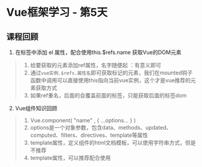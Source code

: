 # Vue框架学习 - 第5天



## 课程回顾

1. 在标签中添加 el 属性，配合使用this.$refs.name 获取Vue的DOM元素

> 1. 给要获取的元素添加ref属性，名字随便起  ：有意义即可
> 2. 通过`vue实例.$refs.属性名`即可获取标记的元素，我们在mounted钩子函数中调用可以直接使用this指向当前vue实例，这个才是vue推荐的元素获取方式
> 3. 如果ref重名，后面的会覆盖前面的标签，只能获取后面的标签dom

2. Vue组件知识回顾

> 1. Vue.component( "name" , { ...options... } )
> 2. options是一个对象参数，包含data、methods、updated、computed、filters、directives、template等属性
> 3. template属性，定义组件的html文档模板，可以使用字符串方式，但是不推荐
> 4. template属性，可以推荐配合使用 <script type="html/text" id="temName"> 包裹模板部分，也可以使用 <script type="text/x-template" id="temName">，推荐使用
> 5. methods、updated、computed、filters、directives等属性和之前我们实例化vue的参数一模一样定义和使用
> 6. 定义data属性，需要使用函数返回值的方法，避免在组件多次调用的时候数据互相干扰

3. Vue路由的基础使用

> 1. 导包
>
>    vueRouter路由并没有集成到vue中,不是所有的项目都会用到路由，所以我们先导包vueRouter到项目中，这里需要注意的是：vue-router依赖vue，所以导包要先导vue再导vue-router，不然无法初始化vue-router，就会报错
>
> 2. 用包
>
>    1. 先进行组件声明，准备好组件，这里要注意，这里所谓声明的组件，其实就是一个对象
>
>       ``````js
>           const MyBox1 = {
>               data() {
>                   return {
>                       msg: "学好vue"
>                   }
>               },
>               template: "<div><p>{{msg}}</p><img src='./images/1.png'></div>"
>           }
>           const MyBox2 = {
>               template: "<div><img src='./images/2.png'></div>"
>           }
>           const MyBox3 = {
>               template: "<div><img src='./images/3.png'></div>"
>           }
>           const MyBox4 = {
>               template: "<div><img src='./images/3.png'></div>"
>           }
>       ``````
>
>    2. 定义路由 每个路由应该映射一个组件
>
>       ``````js
>           const routes = [{
>               path: '/haha',
>               component: MyBox1
>       
>           }, {
>               path: '/hehe',
>               component: MyBox2
>           }, {
>               path: '/xixi',
>               component: MyBox3
>           }, {
>               path: '/lala',
>               component: MyBox4
>           }]
>       ``````
>
>    3. 创建 router 实例，然后传 `routes` 配置
>
>       ``````js
>           const router = new VueRouter({
>               routes // (缩写) 相当于 routes: routes
>           })
>       ``````
>
>    4. 通过 router 配置参数注入路由，创建和挂载路由到根实例上，从而让整个应用都有路由功能
>
>       ``````js
>           const app = new Vue({
>               el: "#app",
>               router
>           })
>       ``````
>
>    5. 路由调用
>
>       ``````html
>           <div id="app">
>               <p>
>                   <!-- 使用 router-link 组件来导航. -->
>                   <!-- 通过传入 `to` 属性指定链接. -->
>                   <!-- <router-link> 默认会被渲染成一个 `<a>` 标签 -->
>                   <router-link to="/haha">哈哈</router-link>
>                   <router-link to="/hehe">呵呵</router-link>
>                   <router-link to="/xixi">嘻嘻</router-link>
>                   <router-link to="/lala">啦啦</router-link>
>               </p>
>               <!-- 路由出口 -->
>               <!-- 路由匹配到的组件将渲染在这里 -->
>               <router-view></router-view>
>           </div>
>       ``````



## 今日课程目标

- 能够使用props把父组件给子组件传值
- 能够使用$router控制路由导航
- 能够进一步概述生命周期的基本流程
- 能够在组件中使用过滤器格式化日期



## 使用props实现父组件向子组件传值

前面我们定义了一个组件，大家想一想，如果这个组件内部需要使用到的一些数据是来自于调用它的时候，那么又如何在组件内部使用这些数据呢？今天咱们就来介绍一个新的知识点，叫做父组件向子组件通信传值。这个说法听起来还是比较高大上的哈，其实说白了可以用一句话来描述：vue框架定义了一些规则，我们定了好了一个组件，在调用的时候可以设置一些自定义的属性，这些属性的值可以在当前组件内部进行使用，让我们定义的组件不再“孤独”，而是与调用它的“**父组件**”实现了关联通信，形成一个良好的闭环。

如何实现父组件向子组件传值呢？

> 1. 第一步，首先我们需要定义一个组件
>
>    ``````js
>        Vue.component("my-box", {
>            data() {
>                return {
>                    msg: "学好vue"
>                }
>            },
>            methods: {
>                sayHi() {
>                    this.msg = this.info
>                }
>            },
>            template: "#mybox"
>        })
>    ``````
>
> 2. 第二步，咱们就像使用html自定义标签一样调用这个组件，并且写几个自定义属性
>
>    ``````html
>    <my-box info="这个信息可以在组件内部使用" :infoList="infoList"></my-box>
>    ``````
>
> 3. 第三步，在组件内部添加一个和data、methods等平级的props属性，这个属性是一个对象，里面就可以接收到咱们传递过来的数据信息，并且可以像data里面定义的数据一样拿来使用了
>
>    ``````js
>        Vue.component("my-box", {
>            data() {
>                return {
>                    msg: "学好vue"
>                }
>            },
>            props: {
>                //在子组件中拿到父组件的值需要进行初始化的声明和可选的默认赋值
>                info: {
>                    type: String,
>                    default: () => 'hello world'
>                },
>                infoList:{
>                    type:Array,
>                    default:() => []
>                }
>            },
>            methods: {
>                sayHi() {
>                    //调用和data里面的数据一模一样的调用即可
>                    this.msg = this.info
>                }
>            },
>            template: "#mybox"
>        })
>    ``````



## 黑云播放器 - 路由高亮样式

> 1. 刚才咱们已经实现了通过路由点击，动态的选择显示对应的组件页面，但是路由并没有样式提示的效果，咱们这一节课实现一个切换路由，路由高亮显示的效果
> 2. vue-router 在我们切换`router-link`时，默认会自动的添加移除一个高亮的类名
> 3. 如果需要更改路由对应的样式，则通过`active-class`这个属性设置给`router-link`，即可实现使用自己的类名作为高亮类名

[官方文档](https://router.vuejs.org/zh/api/#active-class )，实现后通过git提交到本地

```html
<router-link active-class='active'>导航</router-link>
```



## 黑云播放器 - 歌曲搜索实现分析

![1562401240897](assets/1562401240897.png)

> 1. 上面我们已经将组件及路由都进行了设置，并且在路由切换的过程中实现高亮显示的效果，下面我们来实现具体的页面功能效果
>
> 2. 我们先来分析一下搜索功能实现的具体步骤是什么？
>
>    1. 顶部的搜索框双向数据绑定v-model.trim :search
>    2. 点击搜索或者点击回车
>       1. @click @keyup.enter :searchMusic
>       2. 把搜索的内容，传递给 搜索组件 - **动态路由匹配**
>       3. 同时让搜索组件显示出来 - **编程式导航**
> 3. 动态路由匹配和编程式导航，大家先记住这个名字，实现起来非常简单，就是一行代码，下一节课我们来系统的介绍学习



## VueRouter - 编程式导航

> 1. 下面我们来系统的学习 **编程式导航** 这个概念，语法不难就是一行代码，但是难的是我们需要知道它具体要来干什么？
> 2. 打开我们之前写的代码实现，搜索框输入数据后，想实现路由页面跳转，需要做两件事
>    1. 将搜索框输入的关键字内容，传递给 搜索组件 - **动态路由匹配**
>    2. 同时让搜索组件显示出来 - **编程式导航**
> 3. 我们先来学习一个比较简单的，编程式导航，编程式导航通俗一点来讲就是用代码来实现路由切换，[官网地址](https://router.vuejs.org/zh/guide/essentials/navigation.html)
> 4. 其实在之前咱们学过vue路由切换的一种方式，使用router-link的方式，这个叫声明式导航，类似于使用a标签写好了直接跳
> 5. 编程式导航本质是用代码的方式去跳，类似于之前咱们学习过的js代码跳转方式
>    window.location.href = '地址'
> 6. 下面来看具体是怎么玩呢？复制之前咱们写好的基础知识点代码，再进行介绍，先介绍声明式导航，再在methods方法中实现编程式导航

声明式导航的本质是

```html
<a href='/run'>去跑步</a>
<router-link to='/run'>去跑步</router-link>
```

编程式导航的本质是

```js
window.location.href = '地址'
router.push('地址')
```

适用情景

1. 声明式导航：点了就跳转，没有任何逻辑，类似于(a标签设置了href)
2. 编程式导航：跳转的同时有其他逻辑需要执行
3. 面试一般会直接问大家对编程式导航和声明式导航的了解



## VueRouter - 动态路由匹配

> 1. 在搜索歌曲的时候，是不是要将输入的关键字动态的传到我们的result组件里去？这个在Vue中也有一个比较高大上的名字，叫“动态路由匹配”
> 2. 打开[官网地址](https://router.vuejs.org/zh/guide/essentials/dynamic-matching.html)，复制之前的演示代码，修改路由规则，配合vue-chromanols来查看数据变化
> 3. 修改路由定义：规则 `/user`修改为`/user/:key`，其中的`:key`是一个占位，名字可以更改
> 4. 切换路由访问地址：`/user`修改为`/user/数据`，其中的数据对应上面的key占位符
> 5. 携带者数据切换了路由之后，如何获取数据
>    1. data中会自动的被添加上一个`$route`内部的.params就保存了我们传递的数据
>    2. ![1562403694490](assets/1562403694490.png)



## 黑云播放器 - 歌曲搜索路由设置

![1562401240897](assets/1562401240897.png)

> 1. 顶部的搜索框双向数据绑定：v-model.trim :search，点击搜索或者点击回车调用方法：@click @keyup.enter :searchMusic
>
> 2. 使用 **编程式导航**（用代码的方式实现跳转）让搜索组件显示出来
>
>    router.push('/result')
>
> 3. 把搜索的内容，传递给 搜索组件，咱们使用的是**动态路由匹配**，（可以在路由地址上传递参数）
>
>    1. 先声明动态路由：/result=>/result/:search
>    2. 再在编程式导航中调用动态路由：router.push('/result/${this.search}')



##黑云播放器 - 搜索结果实现分析

> 1. 当路由切换，Result搜索结果组件对应的页面显示出来以后
>
> 
>2. 获取传递过来的关键字 `this.$route.params.键`
> 
>3. 通过关键字调用接口， axios

>4. 数据获取到之后，渲染到页面上
> 
>   1. then
>    2. v-for : musicList

 

## 生命周期钩子函数 -created

![](.\assets\1565678987892.png)

> 1. 当路由切换，Result搜索结果组件对应的页面显示出来以后，我们希望用户能够尽早看到请求的数据结果，我们使用哪个钩子函数来请求数据比较合适呢？
> 2. 通过生命周期钩子函数图解，我们发现mounted和updated都太晚了，是不是有更早的执行时机？
> 3. 于是，我们使用生命周期钩子函数created（自动执行），尽可能早一些执行的，让用户早一些看到数据
> 4. 我们为什么不用beforeCreate而用created呢？好，我们在代码中来演示一下，会有什么结果呢？
> 5. beforeCreate这个钩子函数，是在Vue实例被创建，但是传入的data参数还没有设置上去的这个时机上
> 6. created这个钩子函数，是Vue实例被创建，传入的data参数已经设置给这个Vue实例了，所以，如果要操纵数据最起码要在created这个时间点上
> 7. beforeMount，开始解析结构，把数据和解构关联起来，刚刚开始，页面上还看不到解析渲染的DOM元素，也就无法获取DOM元素
> 8. mounted，数据和页面已经关联起来，完成了渲染，这一步DOM元素已经可以获取到，也就是说要获取操作DOM元素，最起码要在mounted这个时间点上
> 9. beforeUpdate，data里面设置的数据发生更新前，但是还没有渲染到页面上，触发的钩子函数
> 10. updated，data数据发生了更新，并渲染到了页面上后，触发的钩子函数



## 黑云播放器 - 搜索结果功能实现

> 1. 当路由切换，Result搜索结果组件对应的页面显示出来以后
>    1. 使用生命周期钩子（自动执行）created
>    2. 尽可能早一些执行的，让用户早一些看到数据
>
> 2. 获取传递过来的关键字 `this.$route.params.键`
> 3. 通过关键字调用接口， axios
> 4. 数据获取到之后，渲染到页面上
>    1. then
>    2. v-for : musicList
> 5. 提出问题：现在我们的数据已经拿到了，并显示到了页面上，但是还有两个小问题，一个是名字只显示了一个，一个是时间显示不对，下一节课我们来解决这两个问题



## 过滤器基本使用 - filters

> 1. 前面咱们提到了两个小问题，名字显示和时间显示不对，我们如果要想把这两个改成我们想要的结果，我们之前都是如何解决的呢?第一种方法是将直接修改原始数据即可，但是，原始数据如果我们在其他地方会有另外的用途，是不是不太合理？
> 2. vue给我们提供了一个解决方案，这种方案在**不更改原始数据**的情况下，实现我们想要的结果
> 3. 过滤器 filters 的实现过程
>    1. 定义的方式，vue中直接定义 filters : {}
>    2. 一个过滤器一个方法
>    3. 使用的使用`{{ 数据 | 过滤器 }}`
>    4. 过滤器需要接收一个参数，参数就是处理的数据
>    5. 内部处理完毕之后 return 新的值，页面会显示 返回出来的新值
>    6. 不会修改原始值

![](.\assets\Snipaste_2019-08-13_15-20-45.png)



## 黑云播放器 - 过滤器处理数据

> 1. 处理歌手名
>    1. 为了防止多人演唱只显示第一个的问题
>    2. 添加过滤器 处理歌手 
>       1. filters:{ formatSinger(arr) }
>       2. {{ item.artists  | formatSinger }}
>    3. 过滤器内部逻辑
>       1. 循环数组，拼接名字 用 '/'
>       2. 移除最后的那个`/`
>       3. return
> 2. 处理时间
>    1. 添加过滤器 处理 时间
>       1. filters:{ formatTime(time) }
>       2. {{item.duration |formatTime }}
>    2. 处理逻辑
>       1. 毫秒->秒
>       2. 算出分 60的整数倍 除
>       3. 剩余的部分作为秒 取余
> 3. 需要注意点
>    1. 时间从毫秒转为 时分秒，
>       1. 先除  再取余
>    2. 过滤器的特点是，不修改数据的情况下 更改数据的显示效果
>    3. 过滤器的使用 `|` 
>       1. 这个| 也叫 `管道符`



## 黑云播放器 - 实现点击播放MV

> 1. result组件中生成mv按钮时，绑定点击事件 携带mvid 跳转到mv路由那
>    1. router.push('/mv/mv的id')
>    2. 路由规则`/mv`->`/mv/:mvid`
> 2. mv组件中 
>    1. 获取mvid
>    2. axios接口调用
>    3. 数据回来之后，渲染到页面上
>       1. 歌名：songName
>       2. 歌手名:singerName
>       3. mv的地址:mvUrl
> 3. 重点是实现步骤和 搜歌 类似 跳转，携带数据



## 今日课程目标

- 能够使用props把父组件给子组件传值
- 能够使用$router控制路由导航
- 能够进一步概述生命周期的基本流程
- 能够在组件中使用过滤器格式化日期



## 课后预习

> 2. 安装vue-cli脚手架，[脚手架](https://cli.vuejs.org/zh/guide/) 
> 3. 安装vue-cli脚手架，[安装](https://cli.vuejs.org/zh/guide/installation.html)
> 4. 按照官方文档，[创建项目输出基本页面](https://cli.vuejs.org/zh/guide/creating-a-project.html)



